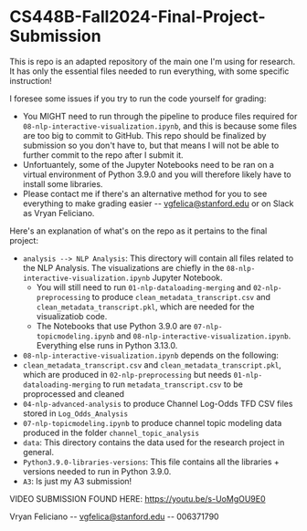 # CS448B-Fall2024-Final-Project-Submission

This is repo is an adapted repository of the main one I'm using for research. It has only the essential files needed to run everything, with some specific instruction! 

I foresee some issues if you try to run the code yourself for grading:
* You MIGHT need to run through the pipeline to produce files required for `08-nlp-interactive-visualization.ipynb`, and this is because some files are too big to commit to GitHub. This repo should be finalized by submission so you don't have to, but that means I will not be able to further commit to the repo after I submit it.
* Unfortuantely, some of the Jupyter Notebooks need to be ran on a virtual environment of Python 3.9.0 and you will therefore likely have to install some libraries.
* Please contact me if there's an alternative method for you to see everything to make grading easier -- vgfelica@stanford.edu or on Slack as Vryan Feliciano.

Here's an explanation of what's on the repo as it pertains to the final project:
- `analysis --> NLP Analysis`: This directory will contain all files related to the NLP Analysis. The visualizations are chiefly in the `08-nlp-interactive-visualization.ipynb` Jupyter Notebook.
  - You will still need to run `01-nlp-dataloading-merging` and `02-nlp-preprocessing` to produce `clean_metadata_transcript.csv` and `clean_metadata_transcript.pkl`, which are needed for the visualizatiob code.
  -  The Notebooks that use Python 3.9.0 are `07-nlp-topicmodeling.ipynb` and `08-nlp-interactive-visualization.ipynb`. Everything else runs in Python 3.13.0.
-  `08-nlp-interactive-visualization.ipynb` depends on the following:
  - `clean_metadata_transcript.csv` and `clean_metadata_transcript.pkl`, which are produced in `02-nlp-preprocessing` but needs `01-nlp-dataloading-merging` to run `metadata_transcript.csv` to be proprocessed and cleaned
  - `04-nlp-advanced-analysis` to produce Channel Log-Odds TFD CSV files stored in `Log_Odds_Analysis`
  - `07-nlp-topicmodeling.ipynb` to produce channel topic modeling data produced in the folder `channel_topic_analysis`
- `data`: This directory contains the data used for the research project in general.
- `Python3.9.0-libraries-versions`: This file contains all the libraries + versions needed to run in Python 3.9.0.
- `A3`: Is just my A3 submission!

VIDEO SUBMISSION FOUND HERE: https://youtu.be/s-UoMgOU9E0

Vryan Feliciano -- vgfelica@stanford.edu -- 006371790
